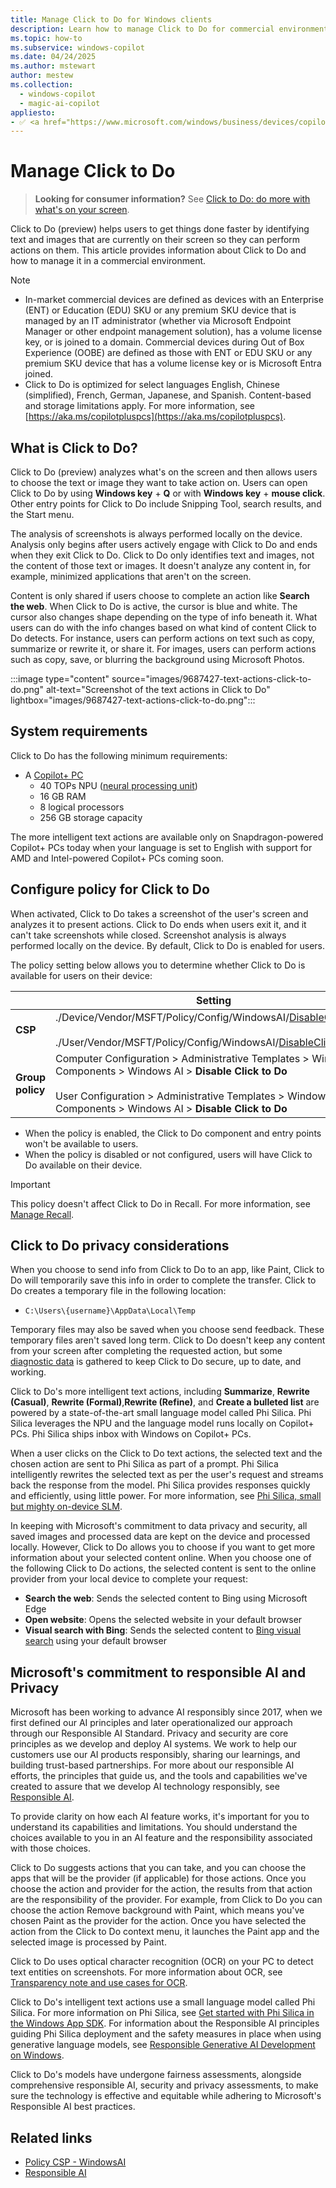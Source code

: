 ```yaml
---
title: Manage Click to Do for Windows clients
description: Learn how to manage Click to Do for commercial environments and about Click to Do features.
ms.topic: how-to
ms.subservice: windows-copilot
ms.date: 04/24/2025
ms.author: mstewart
author: mestew
ms.collection:
  - windows-copilot
  - magic-ai-copilot
appliesto:
- ✅ <a href="https://www.microsoft.com/windows/business/devices/copilot-plus-pcs#copilot-plus-pcs" target="_blank">Copilot+ PCs</a>
---
```


# Manage Click to Do
<!--9687427, 9608247-->
>**Looking for consumer information?** See [Click to Do: do more with what's on your screen](https://support.microsoft.com/topic/6848b7d5-7fb0-4c43-b08a-443d6d3f5955).

Click to Do (preview) helps users to get things done faster by identifying text and images that are currently on their screen so they can perform actions on them. This article provides information about Click to Do and how to manage it in a commercial environment.

> [!NOTE]
> - In-market commercial devices are defined as devices with an Enterprise (ENT) or Education (EDU) SKU or any premium SKU device that is managed by an IT administrator (whether via Microsoft Endpoint Manager or other endpoint management solution), has a volume license key, or is joined to a domain. Commercial devices during Out of Box Experience (OOBE) are defined as those with ENT or EDU SKU or any premium SKU device that has a volume license key or is Microsoft Entra joined. 
> - Click to Do is optimized for select languages English, Chinese (simplified), French, German, Japanese, and Spanish. Content-based and storage limitations apply. For more information, see [https://aka.ms/copilotpluspcs](https://aka.ms/copilotpluspcs).

## What is Click to Do?

Click to Do (preview) analyzes what's on the screen and then allows users to choose the text or image they want to take action on. Users can open Click to Do by using **Windows key** + **Q** or with **Windows key** + **mouse click**. Other entry points for Click to Do include Snipping Tool, search results, and the Start menu.

The analysis of screenshots is always performed locally on the device. Analysis only begins after users actively engage with Click to Do and ends when they exit Click to Do. Click to Do only identifies text and images, not the content of those text or images. It doesn't analyze any content in, for example, minimized applications that aren't on the screen.  
 
Content is only shared if users choose to complete an action like **Search the web**. When Click to Do is active, the cursor is blue and white. The cursor also changes shape depending on the type of info beneath it. What users can do with the info changes based on what kind of content Click to Do detects. For instance, users can perform actions on text such as copy, summarize or rewrite it, or share it. For images, users can perform actions such as copy, save, or blurring the background using Microsoft Photos.

:::image type="content" source="images/9687427-text-actions-click-to-do.png" alt-text="Screenshot of the text actions in Click to Do" lightbox="images/9687427-text-actions-click-to-do.png":::


## System requirements

Click to Do has the following minimum requirements:

- A [Copilot+ PC](https://aka.ms/copilotpluspcs)
  - 40 TOPs NPU ([neural processing unit](https://support.microsoft.com/windows/all-about-neural-processing-units-npus-e77a5637-7705-4915-96c8-0c6a975f9db4))
  - 16 GB RAM
  - 8 logical processors
  - 256 GB storage capacity

The more intelligent text actions are available only on Snapdragon-powered Copilot+ PCs today when your language is set to English with support for AMD and Intel-powered Copilot+ PCs coming soon. 


## Configure policy for Click to Do

When activated, Click to Do takes a screenshot of the user's screen and analyzes it to present actions. Click to Do ends when users exit it, and it can't take screenshots while closed. Screenshot analysis is always performed locally on the device. By default, Click to Do is enabled for users.

The policy setting below allows you to determine whether Click to Do is available for users on their device:

| &nbsp; | Setting  |
|---|---|
| **CSP** | ./Device/Vendor/MSFT/Policy/Config/WindowsAI/[DisableClickToDo](mdm/policy-csp-windowsai.md#disableclicktodo) </br></br> ./User/Vendor/MSFT/Policy/Config/WindowsAI/[DisableClickToDo](mdm/policy-csp-windowsai.md#disableclicktodo)|
| **Group policy** | Computer Configuration > Administrative Templates > Windows Components > Windows AI > **Disable Click to Do** </br></br>User Configuration > Administrative Templates > Windows Components > Windows AI > **Disable Click to Do**|

- When the policy is enabled, the Click to Do component and entry points won't be available to users.
- When the policy is disabled or not configured, users will have Click to Do available on their device.

> [!Important]
> This policy doesn't affect Click to Do in Recall. For more information, see [Manage Recall](manage-recall.md). 

## Click to Do privacy considerations  

When you choose to send info from Click to Do to an app, like Paint, Click to Do will temporarily save this info in order to complete the transfer. Click to Do creates a temporary file in the following location: 

- `C:\Users\{username}\AppData\Local\Temp`

Temporary files may also be saved when you choose send feedback. These temporary files aren't saved long term. Click to Do doesn't keep any content from your screen after completing the requested action, but some [diagnostic data](/windows/privacy/configure-windows-diagnostic-data-in-your-organization) is gathered to keep Click to Do secure, up to date, and working.

Click to Do's more intelligent text actions, including **Summarize**, **Rewrite (Casual)**, **Rewrite (Formal)**,**Rewrite (Refine)**, and **Create a bulleted list** are powered by a state-of-the-art small language model called Phi Silica. Phi Silica leverages the NPU and the language model runs locally on Copilot+ PCs. Phi Silica ships inbox with Windows on Copilot+ PCs. 

When a user clicks on the Click to Do text actions, the selected text and the chosen action are sent to Phi Silica as part of a prompt. Phi Silica intelligently rewrites the selected text as per the user's request and streams back the response from the model. Phi Silica provides responses quickly and efficiently, using little power. For more information, see [Phi Silica, small but mighty on-device SLM](https://blogs.windows.com/windowsexperience/?p=179250). 

In keeping with Microsoft's commitment to data privacy and security, all saved images and processed data are kept on the device and processed locally. However, Click to Do allows you to choose if you want to get more information about your selected content online. When you choose one of the following Click to Do actions, the selected content is sent to the online provider from your local device to complete your request:

- **Search the web**: Sends the selected content to Bing using Microsoft Edge
- **Open website**: Opens the selected website in your default browser
-	**Visual search with Bing**: Sends the selected content to [Bing visual search](https://support.microsoft.com/topic/62771a0c-4daa-47e4-a9f7-e1bfa85f0d7c) using your default browser



## Microsoft's commitment to responsible AI and Privacy
 
Microsoft has been working to advance AI responsibly since 2017, when we first defined our AI principles and later operationalized our approach through our Responsible AI Standard. Privacy and security are core principles as we develop and deploy AI systems. We work to help our customers use our AI products responsibly, sharing our learnings, and building trust-based partnerships. For more about our responsible AI efforts, the principles that guide us, and the tools and capabilities we've created to assure that we develop AI technology responsibly, see [Responsible AI](https://www.microsoft.com/ai/responsible-ai).

To provide clarity on how each AI feature works, it's important for you to understand its capabilities and limitations. You should understand the choices available to you in an AI feature and the responsibility associated with those choices. 

Click to Do suggests actions that you can take, and you can choose the apps that will be the provider (if applicable) for those actions. Once you choose the action and provider for the action, the results from that action are the responsibility of the provider. For example, from Click to Do you can choose the action Remove background with Paint, which means you've chosen Paint as the provider for the action. Once you have selected the action from the Click to Do context menu, it launches the Paint app and the selected image is processed by Paint.


Click to Do uses optical character recognition (OCR) on your PC to detect text entities on screenshots. For more information about OCR, see [Transparency note and use cases for OCR](/legal/cognitive-services/computer-vision/ocr-transparency-note). 

Click to Do's intelligent text actions use a small language model called Phi Silica. For more information on Phi Silica, see [Get started with Phi Silica in the Windows App SDK](/windows/ai/apis/phi-silica#responsible-ai). For information about the Responsible AI principles guiding Phi Silica deployment and the safety measures in place when using generative language models, see [Responsible Generative AI Development on Windows](/windows/ai/rai). 


Click to Do's models have undergone fairness assessments, alongside comprehensive responsible AI, security and privacy assessments, to make sure the technology is effective and equitable while adhering to Microsoft's Responsible AI best practices.

## Related links

- [Policy CSP - WindowsAI](/windows/client-management/mdm/policy-csp-windowsai)
- [Responsible AI](https://www.microsoft.com/ai/responsible-ai)